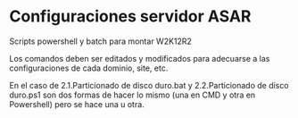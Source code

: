# Configuraciones servidor ASAR

Scripts powershell y batch para montar W2K12R2

Los comandos deben ser editados y modificados para adecuarse a las configuraciones de cada dominio, site, etc.

En el caso de 2.1.Particionado de disco duro.bat y 2.2.Particionado de disco duro.ps1 son dos formas de hacer lo mismo (una en CMD y otra en Powershell) pero se hace una u otra.
